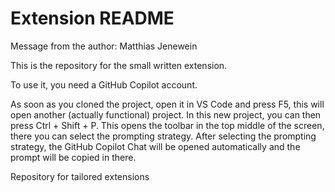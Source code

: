 # Extension README

Message from the author: Matthias Jenewein

This is the repository for the small written extension.

To use it, you need a GitHub Copilot account.

As soon as you cloned the project, open it in VS Code and press F5, this will open another (actually functional) project. 
In this new project, you can then press Ctrl + Shift + P. This opens the toolbar in the top middle of the screen, there you can select the prompting strategy. 
After selecting the prompting strategy, the GitHub Copilot Chat will be opened automatically and the prompt will be copied in there.

Repository for tailored extensions 
